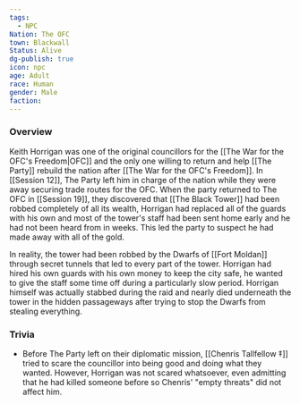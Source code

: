 ```yaml
---
tags:
  - NPC
Nation: The OFC
town: Blackwall
Status: Alive
dg-publish: true
icon: npc
age: Adult
race: Human
gender: Male
faction: 
---
```


### Overview 
Keith Horrigan was one of the original councillors for the [[The War for the OFC's Freedom|OFC]] and the only one willing to return and help [[The Party]] rebuild the nation after [[The War for the OFC's Freedom]]. In [[Session 12]], The Party left him in charge of the nation while they were away securing trade routes for the OFC. When the party returned to The OFC in [[Session 19]], they discovered that [[The Black Tower]] had been robbed completely of all its wealth, Horrigan had replaced all of the guards with his own and most of the tower's staff had been sent home early and he had not been heard from in weeks. This led the party to suspect he had made away with all of the gold. 

In reality, the tower had been robbed by the Dwarfs of [[Fort Moldan]] through secret tunnels that led to every part of the tower. Horrigan had hired his own guards with his own money to keep the city safe, he wanted to give the staff some time off during a particularly slow period. Horrigan himself was actually stabbed during the raid and nearly died underneath the tower in the hidden passageways after trying to stop the Dwarfs from stealing everything.

### Trivia
- Before The Party left on their diplomatic mission, [[Chenris Tallfellow ‡]] tried to scare the councillor into being good and doing what they wanted. However, Horrigan was not scared whatsoever, even admitting that he had killed someone before so Chenris' "empty threats" did not affect him.